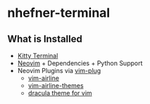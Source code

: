 # nhefner-terminal

## What is Installed
- [Kitty Terminal](https://sw.kovidgoyal.net/kitty/)
- [Neovim](https://github.com/neovim/neovim) + Dependencies + Python Support
- Neovim Plugins via [vim-plug](https://github.com/junegunn/vim-plug)
  - [vim-airline](https://github.com/vim-airline/vim-airline)
  - [vim-airline-themes](https://github.com/vim-airline/vim-airline-themes)
  - [dracula theme for vim](https://github.com/dracula/vim) 
